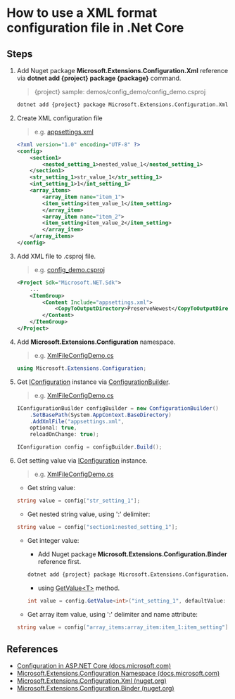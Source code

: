 # How to use a XML format configuration file in .Net Core

## Steps

1. Add Nuget package **Microsoft.Extensions.Configuration.Xml** reference via **dotnet add {project} package {package}** command.

    > {project} sample: demos/config_demo/config_demo.csproj

    ```bash
    dotnet add {project} package Microsoft.Extensions.Configuration.Xml
    ```

2. Create XML configuration file

   > e.g. [appsettings.xml](../../demos/config_demo/appsettings.xml)

    ```xml
    <?xml version="1.0" encoding="UTF-8" ?>
    <config>
        <section1>
            <nested_setting_1>nested_value_1</nested_setting_1>
        </section1>
        <str_setting_1>str_value_1</str_setting_1>
        <int_setting_1>1</int_setting_1>
        <array_items>
            <array_item name="item_1">
            <item_setting>item_value_1</item_setting>
            </array_item>
            <array_item name="item_2">
            <item_setting>item_value_2</item_setting>
            </array_item>
        </array_items>
    </config>
    ```

3. Add XML file to .csproj file.

    > e.g. [config_demo.csproj](../../demos/config_demo/config_demo.csproj)
    ```xml
    <Project Sdk="Microsoft.NET.Sdk">
        ...
        <ItemGroup>
            <Content Include="appsettings.xml">
                <CopyToOutputDirectory>PreserveNewest</CopyToOutputDirectory>
            </Content>
        </ItemGroup>
    </Project>
    ```

4. Add **Microsoft.Extensions.Configuration** namespace.

    > e.g. [XmlFileConfigDemo.cs](../../demos/config_demo/XmlFileConfigDemo.cs)
    ```csharp
    using Microsoft.Extensions.Configuration;
    ```

5. Get [IConfiguration](https://docs.microsoft.com/en-us/dotnet/api/microsoft.extensions.configuration.iconfiguration) instance via [ConfigurationBuilder](https://docs.microsoft.com/en-us/dotnet/api/microsoft.extensions.configuration.configurationbuilder).

    > e.g. [XmlFileConfigDemo.cs](../../demos/config_demo/XmlFileConfigDemo.cs)
    ```csharp
    IConfigurationBuilder configBuilder = new ConfigurationBuilder()
        .SetBasePath(System.AppContext.BaseDirectory)
        .AddXmlFile("appsettings.xml",
        optional: true,
        reloadOnChange: true);

    IConfiguration config = configBuilder.Build();
    ```

6. Get setting value via [IConfiguration](https://docs.microsoft.com/en-us/dotnet/api/microsoft.extensions.configuration.iconfiguration) instance.

    > e.g. [XmlFileConfigDemo.cs](../../demos/config_demo/XmlFileConfigDemo.cs)
    * Get string value:
    ```csharp
    string value = config["str_setting_1"];
    ```

    * Get nested string value, using ':' delimiter:
    ```csharp
    string value = config["section1:nested_setting_1"];
    ```

    * Get integer value:
        * Add Nuget package **Microsoft.Extensions.Configuration.Binder** reference first.
        ```bash
        dotnet add {project} package Microsoft.Extensions.Configuration.Binder
        ```
        * using [GetValue&lt;T&gt;](https://docs.microsoft.com/en-us/dotnet/api/microsoft.extensions.configuration.configurationbinder.getvalue) method.
        ```csharp
        int value = config.GetValue<int>("int_setting_1", defaultValue: 0);
        ```

    * Get array item value, using ':' delimiter and name attribute:
    ```csharp
    string value = config["array_items:array_item:item_1:item_setting"];
    ```

## References

* [Configuration in ASP.NET Core (docs.microsoft.com)](https://docs.microsoft.com/en-us/aspnet/core/fundamentals/configuration/)
* [Microsoft.Extensions.Configuration Namespace (docs.microsoft.com)](https://docs.microsoft.com/en-us/dotnet/api/microsoft.extensions.configuration)
* [Microsoft.Extensions.Configuration.Xml (nuget.org)](https://www.nuget.org/packages/Microsoft.Extensions.Configuration.Xml)
* [Microsoft.Extensions.Configuration.Binder (nuget.org)](https://www.nuget.org/packages/Microsoft.Extensions.Configuration.Binder)